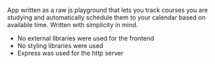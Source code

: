 App written as a raw js playground that lets you track courses you are studying and automatically schedule them to your 
calendar based on available time. Written with simplicity in mind.

* No external libraries were used for the frontend 
* No styling libraries were used 
* Express was used for the http server 